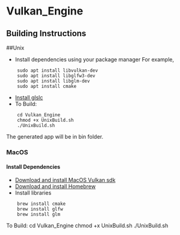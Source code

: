# Vulkan_Engine

## Building Instructions

##Unix
- Install dependencies using your package manager
For example, 
```
    sudo apt install libvulkan-dev
    sudo apt install libglfw3-dev
    sudo apt install libglm-dev
    sudo apt install cmake
```
- [Install glslc](https://github.com/google/shaderc#downloads)
- To Build:
```
    cd Vulkan_Engine
    chmod +x UnixBuild.sh
    ./UnixBuild.sh
```
The generated app will be in bin folder.

### MacOS

#### Install Dependencies

- [Download and install MacOS Vulkan sdk](https://vulkan.lunarg.com/)
- [Download and install Homebrew](https://brew.sh/)
- Install libraries
```
    brew install cmake
    brew install glfw
    brew install glm
```
To Build:
    cd Vulkan_Engine
    chmod +x UnixBuild.sh
    ./UnixBuild.sh
```
    
```
